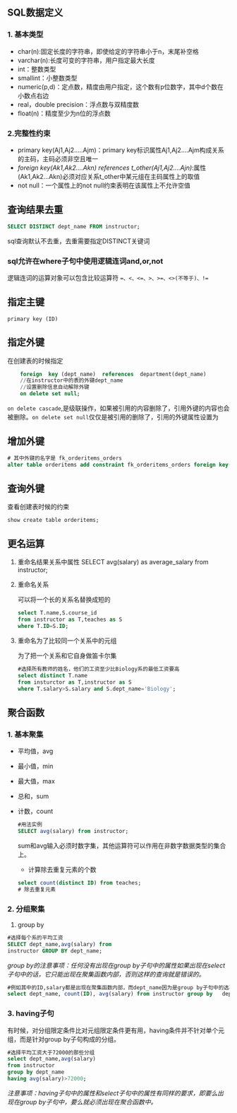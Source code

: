 ## SQL数据定义

###  1.  基本类型

* char(n):固定长度的字符串，即使给定的字符串小于n，末尾补空格
* varchar(n):长度可变的字符串，用户指定最大长度
* int：整数类型
* smallint：小整数类型
* numeric(p,d)：定点数，精度由用户指定，这个数有p位数字，其中d个数在小数点右边
* real，double precision：浮点数与双精度数
* float(n)：精度至少为n位的浮点数

### 2.完整性约束

* primary key(Aj1,Aj2.....Ajm)：primary key标识属性Aj1,Aj2....Ajm构成关系的主码，主码必须非空且唯一
* *foreign key(Ak1,Ak2....Akn) references t_other(Aj1,Aj2....Ajn)*:属性(Ak1,Ak2...Akn)必须对应关系t_other中某元组在主码属性上的取值
* not null：一个属性上的not null约束表明在该属性上不允许空值

## 查询结果去重

```sql
SELECT DISTINCT dept_name FROM instructor;
```
sql查询默认不去重，去重需要指定DISTINCT关键词

### sql允许在where子句中使用逻辑连词and,or,not

逻辑连词的运算对象可以包含比较运算符   `=、<、<=、>、>=、<>(不等于)、!=`

## 指定主键
    primary key (ID)
## 指定外键
在创建表的时候指定
```sql
    foreign  key (dept_name)  references  department(dept_name)
    //在instructor中的表的外键dept_name
    //设置删除信息自动解除外键
    on delete set null; 
```
`on delete cascade`,是级联操作，如果被引用的内容删除了，引用外键的内容也会被删除。`on delete set null`仅仅是被引用的删除了，引用的外键属性设置为    

## 增加外键
```sql
# 其中外键的名字是 fk_orderitems_orders
alter table orderitems add constraint fk_orderitems_orders foreign key(order_num) references orders(order_num);
```
## 查询外键
查看创建表时候的约束
```
show create table orderitems;
```
## 更名运算
1. 重命名结果关系中属性
    SELECT avg(salary) as average_salary from instructor;

2. 重命名关系

    可以将一个长的关系名替换成短的
    ```sql
    select T.name,S.course_id
    from instructor as T,teaches as S
    where T.ID=S.ID;
    ```

3. 重命名为了比较同一个关系中的元组 

    为了把一个关系和它自身做笛卡尔集

    ```sql
    #选择所有教师的姓名，他们的工资至少比Biology系的最低工资要高
    select distinct T.name
    from insturctor as T,instructor as S
    where T.salary>S.salary and S.dept_name='Biology';
    ```
## 聚合函数

### 1. 基本聚集

* 平均值，avg

* 最小值，min

* 最大值，max

* 总和，sum

* 计数，count
    ```sql
    #用法实例
    SELECT avg(salary) from instructor;
    ```
    sum和avg输入必须时数字集，其他运算符可以作用在非数字数据类型的集合上。

    * 计算除去重复元素的个数

    ```sql
    select count(distinct ID) from teaches;
    # 除去重复元素
    ```

### 2. 分组聚集


1. group by   
  ```sql
#选择每个系的平均工资
SELECT dept_name,avg(salary) from
instructor GROUP BY dept_name; 
  ```

  *group by的注意事项：任何没有出现在group by子句中的属性如果出现在select子句中的话，它只能出现在聚集函数内部，否则这样的查询就是错误的。*
  ```sql
#例如其中的ID,salary都是出现在聚集函数内部，而dept_name因为是group by子句中的选项，可以出现在select子句中
select dept_name, count(ID), avg(salary) from instructor group by   dept_name;
  ```

### 3. having子句

有时候，对分组限定条件比对元组限定条件更有用，having条件并不针对单个元组，而是针对group by子句构成的分组。

```sql
#选择平均工资大于72000的那些分组
select dept_name,avg(salary)
from instructor
group by dept_name
having avg(salary)>72000;
```

*注意事项：having子句中的属性和select子句中的属性有同样的要求，即要么出现在group by子句中，要么就必须出现在聚合函数中。*

